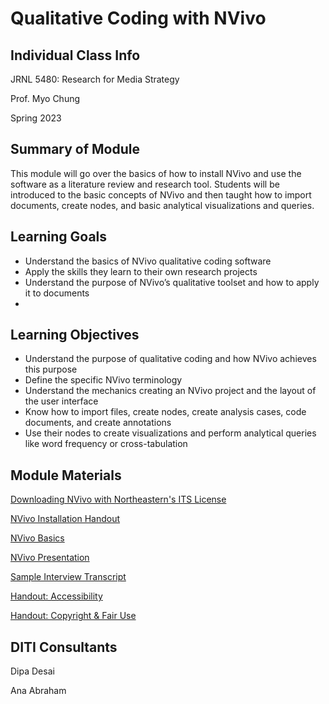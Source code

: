 <h1>Qualitative Coding with NVivo</h1>
<h2>Individual Class Info</h2>

JRNL 5480: Research for Media Strategy

Prof. Myo Chung

Spring 2023


<h2>Summary of Module</h2>

This module will go over the basics of how to install NVivo and use the software as a literature review and research tool. Students will be introduced to the basic concepts of NVivo and then taught how to import documents, create nodes, and basic analytical visualizations and queries.

<h2>Learning Goals</h2>

* Understand the basics of NVivo qualitative coding software 
* Apply the skills they learn to their own research projects
* Understand the purpose of NVivo’s qualitative toolset and how to apply it to documents
* 
<h2>Learning Objectives</h2>

* Understand the purpose of qualitative coding and how NVivo achieves this purpose
* Define the specific NVivo terminology
* Understand the mechanics creating an NVivo project and the layout of the user interface
* Know how to import files, create nodes, create analysis cases, code documents, and create annotations
* Use their nodes to create visualizations and perform analytical queries like word frequency or cross-tabulation

<h2>Module Materials</h2>

[Downloading NVivo with Northeastern's ITS License](https://github.com/NULabNortheastern/digitalassignmentshowcase/blob/master/handouts/coding_qualitative/Handout-Installing_NVivo.pdf)

[NVivo Installation Handout](https://github.com/NULabNortheastern/digitalassignmentshowcase/blob/master/handouts/coding_qualitative/Handout-Installing_NVivo.pdf)

[NVivo Basics](https://github.com/NULabNortheastern/digitalassignmentshowcase/blob/master/handouts/coding_qualitative/Handout-NVivo.pdf)

[NVivo Presentation](https://github.com/NULabNortheastern/digitalassignmentshowcase/tree/master/coding_qualitative/sp23-chung-jrnl5480-nvivo/NVivo_Presentation_JRNL5480.pdf)

[Sample Interview Transcript](https://github.com/NULabNortheastern/digitalassignmentshowcase/tree/master/coding_qualitative/sp23-chung-jrnl5480-nvivo/Sample-interview-transcript.docx)

[Handout: Accessibility](https://github.com/NULabNortheastern/digitalassignmentshowcase/blob/master/handouts/Accessibility.pdf)

[Handout: Copyright & Fair Use](https://github.com/NULabNortheastern/digitalassignmentshowcase/blob/master/handouts/Copyright-Fair-Use.pdf)


<h2>DITI Consultants</h2>

Dipa Desai

Ana Abraham




